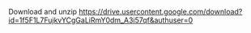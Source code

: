 Download and unzip https://drive.usercontent.google.com/download?id=1f5F1L7FujkvYCgGaLiRmY0dm_A3i57qf&authuser=0